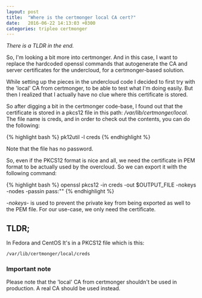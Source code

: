 ```yaml
---
layout: post
title:  "Where is the certmonger local CA cert?"
date:   2016-06-22 14:13:03 +0300
categories: tripleo certmonger
---
```


_There is a TLDR in the end._

So, I'm looking a bit more into certmonger. And in this case, I want to replace
the hardcoded openssl commands that autogenerate the CA and server certificates
for the undercloud, for a certmonger-based solution.

While setting up the pieces in the undercloud code I decided to first try with
the 'local' CA from certmonger, to be able to test what I'm doing easily. But
then I realized that I actually have no clue where this certificate is stored.

So after digging a bit in the certmonger code-base, I found out that the
certificate is stored in a pkcs12 file in this path:
_/var/lib/certmonger/local_. The file name is creds, and in order to check out
the contents, you can do the following:

{% highlight bash %}
pk12util -l creds
{% endhighlight %}

Note that the file has no password.

So, even if the PKCS12 format is nice and all, we need the certificate in PEM
format to be actually used by the overcloud. So we can export it with the
following command:

{% highlight bash %}
openssl pkcs12 -in creds -out $OUTPUT_FILE -nokeys -nodes -passin pass:""
{% endhighlight %}

_-nokeys-_ is used to prevent the private key from being exported as well to
the PEM file. For our use-case, we only need the certificate.

## TLDR;

In Fedora and CentOS It's in a PKCS12 file which is this:

    /var/lib/certmonger/local/creds

### Important note

Please note that the 'local' CA from certmonger shouldn't be used in
production. A real CA should be used instead.
